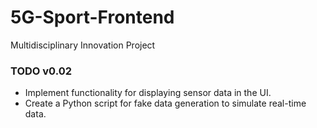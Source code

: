 # 5G-Sport-Frontend
Multidisciplinary Innovation Project

### TODO v0.02
- Implement functionality for displaying sensor data in the UI.
- Create a Python script for fake data generation to simulate real-time data.

